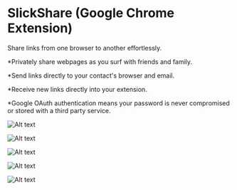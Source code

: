 SlickShare (Google Chrome Extension)
==========

Share links from one browser to another effortlessly.

*Privately share webpages as you surf with friends and family.

*Send links directly to your contact's browser and email.

*Receive new links directly into your extension.

*Google OAuth authentication means your password is never compromised or stored with a third party service.

![Alt text](http://slickshare.com/Images/Slick1.png "Optional title")

![Alt text](http://slickshare.com/Images/Slick2.png "Optional title")

![Alt text](http://slickshare.com/Images/Slick3.png "Optional title")

![Alt text](http://slickshare.com/Images/Slick4.png "Optional title")

![Alt text](http://slickshare.com/Images/Slick5.png "Optional title")


